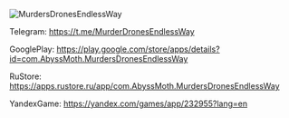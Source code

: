 ![MurdersDronesEndlessWay](https://github.com/RimuruDev/MurdersDronesEndlessWay-2D/assets/85500556/bd1db7e6-3ec9-454e-95db-1e2501f20a6d)

Telegram: https://t.me/MurderDronesEndlessWay 

GooglePlay: https://play.google.com/store/apps/details?id=com.AbyssMoth.MurdersDronesEndlessWay

RuStore: https://apps.rustore.ru/app/com.AbyssMoth.MurdersDronesEndlessWay

YandexGame: https://yandex.com/games/app/232955?lang=en
